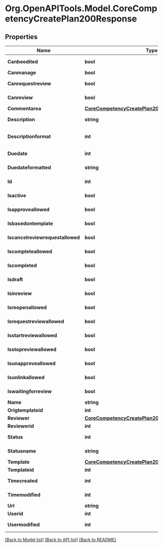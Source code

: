 # Org.OpenAPITools.Model.CoreCompetencyCreatePlan200Response

## Properties

Name | Type | Description | Notes
------------ | ------------- | ------------- | -------------
**Canbeedited** | **bool** | canbeedited | [default to null]
**Canmanage** | **bool** | canmanage | 
**Canrequestreview** | **bool** | canrequestreview | [default to null]
**Canreview** | **bool** | canreview | [default to null]
**Commentarea** | [**CoreCompetencyCreatePlan200ResponseCommentarea**](CoreCompetencyCreatePlan200ResponseCommentarea.md) |  | 
**Description** | **string** | description | [default to ""]
**Descriptionformat** | **int** | description format (1 &#x3D; HTML, 0 &#x3D; MOODLE, 2 &#x3D; PLAIN, or 4 &#x3D; MARKDOWN) | [optional] [default to 1]
**Duedate** | **int** | duedate | [default to 0]
**Duedateformatted** | **string** | duedateformatted | [default to "null"]
**Id** | **int** | id | [default to 0]
**Isactive** | **bool** | isactive | [default to null]
**Isapproveallowed** | **bool** | isapproveallowed | [default to null]
**Isbasedontemplate** | **bool** | isbasedontemplate | [default to null]
**Iscancelreviewrequestallowed** | **bool** | iscancelreviewrequestallowed | [default to null]
**Iscompleteallowed** | **bool** | iscompleteallowed | [default to null]
**Iscompleted** | **bool** | iscompleted | [default to null]
**Isdraft** | **bool** | isdraft | [default to null]
**Isinreview** | **bool** | isinreview | [default to null]
**Isreopenallowed** | **bool** | isreopenallowed | [default to null]
**Isrequestreviewallowed** | **bool** | isrequestreviewallowed | [default to null]
**Isstartreviewallowed** | **bool** | isstartreviewallowed | [default to null]
**Isstopreviewallowed** | **bool** | isstopreviewallowed | [default to null]
**Isunapproveallowed** | **bool** | isunapproveallowed | [default to null]
**Isunlinkallowed** | **bool** | isunlinkallowed | [default to null]
**Iswaitingforreview** | **bool** | iswaitingforreview | [default to null]
**Name** | **string** | name | 
**Origtemplateid** | **int** | origtemplateid | 
**Reviewer** | [**CoreCompetencyCreatePlan200ResponseReviewer**](CoreCompetencyCreatePlan200ResponseReviewer.md) |  | [optional] 
**Reviewerid** | **int** | reviewerid | 
**Status** | **int** | status | [default to 0]
**Statusname** | **string** | statusname | [default to "null"]
**Template** | [**CoreCompetencyCreatePlan200ResponseTemplate**](CoreCompetencyCreatePlan200ResponseTemplate.md) |  | [optional] 
**Templateid** | **int** | templateid | 
**Timecreated** | **int** | timecreated | [default to 0]
**Timemodified** | **int** | timemodified | [default to 0]
**Url** | **string** | url | 
**Userid** | **int** | userid | 
**Usermodified** | **int** | usermodified | [default to 0]

[[Back to Model list]](../README.md#documentation-for-models) [[Back to API list]](../README.md#documentation-for-api-endpoints) [[Back to README]](../README.md)

